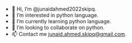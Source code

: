 - 👋 Hi, I’m @junaidahmed2022skipq.
- 👀 I’m interested in python language. 
- 🌱 I’m currently learning python language. 
- 💞️ I’m looking to collaborate on python.
- 📫 Contact me junaid.ahmed.skipq@gmail.com.

<!---
junaidahmed2022skipq/junaidahmed2022skipq is a ✨ special ✨ repository because its `README.md` (this file) appears on your GitHub profile.
You can click the Preview link to take a look at your changes.
--->
